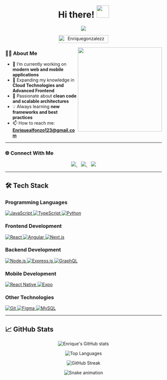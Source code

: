 <h1 align="center">Hi there! <img src="https://raw.githubusercontent.com/MartinHeinz/MartinHeinz/master/wave.gif" width="40px"></h1>

<p align='center'>
<img src="https://readme-typing-svg.herokuapp.com?color=%2336BCF7&size=25&center=true&vCenter=true&width=433&height=75&lines=I'm+Enrique+Gonzalez;Computer+Engineer (WP);Frontend+Developer;Mobile+Developer">
</p>

<p align="center">
  <img src="https://komarev.com/ghpvc/?username=Enriquegonzalezz&label=Profile%20views&color=0047AB&style=plastic" alt="Enriquegonzalezz" height=25px width=160px/> 
</p>

<img align="right" src="https://media.giphy.com/media/QvpqTCiEcwtvx6wwJK/giphy.gif" width="270" height="270" frameBorder="0" class="giphy-embed" allowFullScreen>

### 👨‍💻 About Me
- 🔭 I’m currently working on **modern web and mobile applications**
- 🌱 Expanding my knowledge in **Cloud Technologies and Advanced Frontend**
- 🚀 Passionate about **clean code and scalable architectures**
- 💡 Always learning **new frameworks and best practices**
- 📫 How to reach me: **Enriquealfonzo123@gmail.com**

---

### 🌐 Connect With Me
<p align='center'>
  <a href="mailto:Enriquealfonzo123@gmail.com" target="_blank">
    <img src="https://img.shields.io/badge/Gmail-D14836?style=for-the-badge&logo=gmail&logoColor=white">
  </a>&nbsp;&nbsp;
  <a href="https://www.linkedin.com/in/enriquegonzadev" target="_blank">
    <img src="https://img.shields.io/badge/linkedin-%230077B5.svg?style=for-the-badge&logo=linkedin&logoColor=white">
  </a>&nbsp;&nbsp;
  <a href="https://github.com/Enriquegonzalezz" target="_blank">
    <img src="https://img.shields.io/badge/GitHub-181717?style=for-the-badge&logo=github&logoColor=white">
  </a>
</p>

---

## 🛠️ Tech Stack

### Programming Languages
<p>
  <a href="https://developer.mozilla.org/en-US/docs/Web/JavaScript" target="_blank">
    <img alt="JavaScript" src="https://img.shields.io/badge/JavaScript-F7DF1E?style=for-the-badge&logo=javascript&logoColor=black">
  </a>
  <a href="https://www.typescriptlang.org/" target="_blank">
    <img alt="TypeScript" src="https://img.shields.io/badge/TypeScript-3178C6?style=for-the-badge&logo=typescript&logoColor=white">
  </a>
  <a href="https://www.python.org/" target="_blank">
    <img alt="Python" src="https://img.shields.io/badge/Python-3776AB?style=for-the-badge&logo=python&logoColor=white">
  </a>
</p>

### Frontend Development
<p>
  <a href="https://reactjs.org/" target="_blank">
    <img alt="React" src="https://img.shields.io/badge/React-61DAFB?style=for-the-badge&logo=react&logoColor=black">
  </a>
  <a href="https://angular.io/" target="_blank">
    <img alt="Angular" src="https://img.shields.io/badge/Angular-DD0031?style=for-the-badge&logo=angular&logoColor=white">
  </a>
  <a href="https://nextjs.org/" target="_blank">
    <img alt="Next.js" src="https://img.shields.io/badge/Next.js-000000?style=for-the-badge&logo=nextdotjs&logoColor=white">
  </a>
</p>

### Backend Development
<p>
  <a href="https://nodejs.org/" target="_blank">
    <img alt="Node.js" src="https://img.shields.io/badge/Node.js-339933?style=for-the-badge&logo=node.js&logoColor=white">
  </a>
  <a href="https://expressjs.com/" target="_blank">
    <img alt="Express.js" src="https://img.shields.io/badge/Express.js-000000?style=for-the-badge&logo=express&logoColor=white">
  </a>
  <a href="https://graphql.org/" target="_blank">
    <img alt="GraphQL" src="https://img.shields.io/badge/GraphQl-E10098?style=for-the-badge&logo=graphql&logoColor=white">
  </a>
</p>

### Mobile Development
<p>
  <a href="https://reactnative.dev/" target="_blank">
    <img alt="React Native" src="https://img.shields.io/badge/React_Native-61DAFB?style=for-the-badge&logo=react&logoColor=black">
  </a>
  <a href="https://expo.dev/" target="_blank">
    <img alt="Expo" src="https://img.shields.io/badge/Expo-000020?style=for-the-badge&logo=expo&logoColor=white">
  </a>
</p>

### Other Technologies
<p>
  <a href="https://git-scm.com/" target="_blank">
    <img alt="Git" src="https://img.shields.io/badge/Git-F05032?style=for-the-badge&logo=git&logoColor=white">
  </a>
  <a href="https://www.figma.com/" target="_blank">
    <img alt="Figma" src="https://img.shields.io/badge/Figma-F24E1E?style=for-the-badge&logo=figma&logoColor=white">
  </a>
  <a href="https://www.mysql.com/" target="_blank">
    <img alt="MySQL" src="https://img.shields.io/badge/MySQL-4479A1?style=for-the-badge&logo=mysql&logoColor=white">
  </a>
</p>

---

## 📈 GitHub Stats

<p align="center">
  <img src="https://github-readme-stats.vercel.app/api?username=Enriquegonzalezz&show_icons=true&theme=github_dark&hide_border=true" alt="Enrique's GitHub stats">
</p>

<p align="center">
  <img src="https://github-readme-stats.vercel.app/api/top-langs/?username=Enriquegonzalezz&theme=github_dark&hide_border=true&layout=compact" alt="Top Languages">
</p>

<p align="center">
  <img src="https://github-readme-streak-stats.herokuapp.com/?user=Enriquegonzalezz&theme=github-dark&hide_border=true" alt="GitHub Streak">
</p>

<p align="center">
  <img src="https://github.com/Enriquegonzalezz/Enriquegonzalezz/blob/output/github-contribution-grid-snake.svg" alt="Snake animation">
</p>
